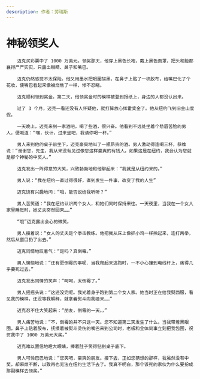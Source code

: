 ```yaml
---
description: 作者：劳瑞斯
---
```


# 神秘领奖人

        迈克买彩票中了 1000 万美元。领奖那天，他穿上黑色长袍，戴上黑色面罩，把头和脸都襄得严严实实，只露出眼睛、鼻子和嘴巴。

        迈克仍然感觉不太保险。他又用墨水把眼圈描黑，在鼻子上贴了一块胶布，给嘴巴化了个花妆，使嘴巴看起来像被烧焦了一样，惨不忍睹。

        迈克顺利领到奖金。第二天，他领奖金时的模样被登到报纸上，身边的人都没认出来。

        过了 3 个月，迈克一看还没有人怀疑他，就打算放心挥霍奖金了。他从纽约飞到旧金山度假。

        一天晚上，迈克来到一家酒吧，喝了些酒，很兴奋。他看到不远处坐着个愁眉苦脸的男人，便喊道：“嘿，伙计，过来坐吧，我请你喝一杯。”

        男人来到他的桌子前坐下，迈克豪爽地叫了一瓶昂责的酒。男人激动得连喝三杯，恭维说：“谢谢您，先生，我从来没有见过像您这样豪爽的有钱人。如果这是在纽约，我会认为您就是那个神秘的中奖人。”

        迈克发出一阵得意的大笑，兴致勃勃地和他聊起来：“我就是从纽约来的。”

        男人说：“我在纽约一直过得很好，直到发生一件事，改变了我的人生”

        迈克饶有兴趣地问：“哦，能否说给我听听？”

        男人苦笑道：“我在纽约认识两个女人，和她们同时保持来往。一天夜里，当我在一个女人家里睡觉时，她丈夫突然回来……”

        “哦”迈克露出会心的微笑。

        男人接着说：“女人的丈夫是个拳击教练。他把我从床上像抓小鸡一样拎起来，连打两拳，然后从窗口扔了出去。”

        迈克同情地叹着气：“是吗？真倒霉。”

        男人懊恼地说：“还有更倒霉的事呢．当我爬起来逃跑时，一不小心撞到电线杆上，痛得几乎要死过去。”

        迈克发出同情的笑声：“呵呵，太倒霉了。”

        男人摇摇头说：“这还没完呢。我光着身子跑到第二个女人家。她当时正在给我熨西服，看见我的模样，还没等我解释，就拿着熨斗向我砸来……”

        迈克忍不住大笑起来：“朋友，倒霉的一天。，”

        男人痛苦地说：“不，倒霉的并不只这一天。您不知道第二天发生了什么。当我带着黑眼圈，鼻子上贴着胶布，抚摸着被熨斗烫伤的嘴巴来到公司时，老板和全体同事立刻把我包围，祝贺我中了 1000 万美元大奖。”

        迈克难以置信地瞪大眼睛，捧着肚子笑得钻到桌子底下。

        男人可怜巴巴地说：“您笑吧，豪爽的朋友。接下去，正如您猜想的那样，我虽然没有中奖，却麻烦不断，以致再也无法在纽约生活下去了。我真不明白，那个该死的家伙为什么要扮成那副模样去领奖。”

